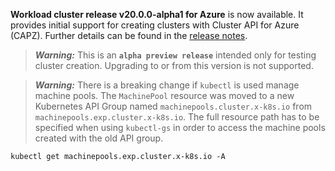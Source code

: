 **Workload cluster release v20.0.0-alpha1 for Azure** is now available. It provides initial support for creating clusters with Cluster API for Azure (CAPZ). Further details can be found in the [release notes](https://docs.giantswarm.io/changes/workload-cluster-releases-azure/releases/azure-v20.0.0-alpha1/).

> **_Warning:_** This is an **`alpha preview release`** intended only for testing cluster creation. Upgrading to or from this version is not supported.

> **_Warning:_** There is a breaking change if `kubectl` is used manage machine pools. The `MachinePool` resource was moved to a new Kubernetes API Group named `machinepools.cluster.x-k8s.io` from `machinepools.exp.cluster.x-k8s.io`. The full resource path has to be specified when using `kubectl-gs` in order to access the machine pools created with the old API group.

```
kubectl get machinepools.exp.cluster.x-k8s.io -A
```
